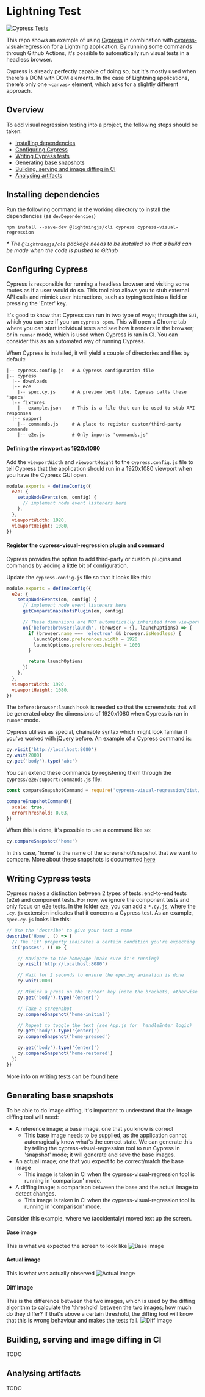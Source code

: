 # Lightning Test

[![Cypress Tests](https://github.com/robbertvancaem/lightning-cypress-test/actions/workflows/main.yml/badge.svg)](https://github.com/robbertvancaem/lightning-cypress-test/actions/workflows/main.yml)

This repo shows an example of using [Cypress](https://docs.cypress.io/) in combination with [cypress-visual-regression](https://github.com/mjhea0/cypress-visual-regression) for a Lightning application. By running some commands through Github Actions, it's possible to automatically run visual tests in a headless browser.

Cypress is already perfectly capable of doing so, but it's mostly used when there's a DOM with DOM elements. In the case of Lightning applications, there's only one `<canvas>` element, which asks for a slightly different approach.

## Overview
To add visual regression testing into a project, the following steps should be taken:
- [Installing dependencies](#installing-dependencies)
- [Configuring Cypress](#configuring-cypress)
- [Writing Cypress tests](#writing-cypress-tests)
- [Generating base snapshots](#generating-base-snapshots)
- [Building, serving and image diffing in CI](#building-serving-and-image-diffing-in-ci)
- [Analysing artifacts](#analysing-artifacts)

## Installing dependencies

Run the following command in the working directory to install the dependencies (as `devDependencies`)

`npm install --save-dev @lightningjs/cli cypress cypress-visual-regression`

_\* The `@lightningjs/cli` package needs to be installed so that a build can be made when the code is pushed to Github_

## Configuring Cypress
Cypress is responsible for running a headless browser and visiting some routes as if a user would do so. This tool also allows you to stub external API calls and mimick user interactions, such as typing text into a field or pressing the 'Enter' key.

It's good to know that Cypress can run in two type of ways; through the `GUI`, which you can see if you run `cypress open`. This will open a Chrome tab where you can start individual tests and see how it renders in the browser; or in `runner` mode, which is used when Cypress is ran in CI. You can consider this as an automated way of running Cypress.

When Cypress is installed, it will yield a couple of directories and files by default:
```
|-- cypress.config.js   # A Cypress configuration file
|-- cypress
  |-- downloads
  |-- e2e
    |-- spec.cy.js      # A preview test file, Cypress calls these 'specs'
  |-- fixtures
    |-- example.json    # This is a file that can be used to stub API responses
  |-- support
    |-- commands.js     # A place to register custom/third-party commands
    |-- e2e.js          # Only imports 'commands.js'
```

#### Defining the viewport as 1920x1080
Add the `viewportWidth` and `viewportHeight` to the `cypress.config.js` file to tell Cypress that the application should run in a 1920x1080 viewport when you have the Cypress GUI open.

```js
module.exports = defineConfig({
  e2e: {
    setupNodeEvents(on, config) {
      // implement node event listeners here
    },
  },
  viewportWidth: 1920,
  viewportHeight: 1080,
})
```

#### Register the cypress-visual-regression plugin and command
Cypress provides the option to add third-party or custom plugins and commands by adding a little bit of configuration.

Update the `cypress.config.js` file so that it looks like this:
```js
module.exports = defineConfig({
  e2e: {
    setupNodeEvents(on, config) {
      // implement node event listeners here
      getCompareSnapshotsPlugin(on, config)

      // These dimensions are NOT automatically inherited from viewportWidth and viewportHeight
      on('before:browser:launch', (browser = {}, launchOptions) => {
        if (browser.name === 'electron' && browser.isHeadless) {
          launchOptions.preferences.width = 1920
          launchOptions.preferences.height = 1080
        }

        return launchOptions
      })
    },
  },
  viewportWidth: 1920,
  viewportHeight: 1080,
})
```
The `before:browser:launch` hook is needed so that the screenshots that will be generated obey the dimensions of 1920x1080 when Cypress is ran in `runner` mode.

Cypress utilises as special, chainable syntax which might look familiar if you've worked with jQuery before. An example of a Cypress command is:
```js
cy.visit('http://localhost:8080')
cy.wait(2000)
cy.get('body').type('abc')
```

You can extend these commands by registering them through the `cypress/e2e/support/commands.js` file:
```js
const compareSnapshotCommand = require('cypress-visual-regression/dist/command')

compareSnapshotCommand({
  scale: true,
  errorThreshold: 0.03,
})
```

When this is done, it's possible to use a command like so:
```js
cy.compareSnapshot('home')
```
In this case, 'home' is the name of the screenshot/snapshot that we want to compare. More about these snapshots is documented [here]((#generating-base-snapshots))

## Writing Cypress tests
Cypress makes a distinction between 2 types of tests: end-to-end tests (e2e) and component tests. For now, we ignore the component tests and only focus on e2e tests. In the folder `e2e`, you can add a `*.cy.js`, where the `.cy.js` extension indicates that it concerns a Cypress test. As an example, `spec.cy.js` looks like this:

```js
// Use the 'describe' to give your test a name
describe('Home', () => {
  // The 'it' property indicates a certain condition you're expecting
  it('passes', () => {

    // Navigate to the homepage (make sure it's running)
    cy.visit('http://localhost:8080')

    // Wait for 2 seconds to ensure the opening animation is done
    cy.wait(2000)

    // Mimick a press on the 'Enter' key (note the brackets, otherwise it would type the word 'enter')
    cy.get('body').type('{enter}')

    // Take a screenshot
    cy.compareSnapshot('home-initial')

    // Repeat to toggle the text (see App.js for _handleEnter logic)
    cy.get('body').type('{enter}')
    cy.compareSnapshot('home-pressed')

    cy.get('body').type('{enter}')
    cy.compareSnapshot('home-restored')
  })
})
```

More info on writing tests can be found [here](https://docs.cypress.io/guides/end-to-end-testing/writing-your-first-end-to-end-test)

## Generating base snapshots
To be able to do image diffing, it's important to understand that the image diffing tool will need:
- A reference image; a base image, one that you know is correct
  - This base image needs to be supplied, as the application cannot automagically know what's the correct state. We can generate this by telling the cypress-visual-regression tool to run Cypress in 'snapshot' mode; it will generate and save the base images.
- An actual image; one that you expect to be correct/match the base image
  - This image is taken in CI when the cypress-visual-regression tool is running in 'comparison' mode.
- A diffing image; a comparison between the base and the actual image to detect changes.
  - This image is taken in CI when the cypress-visual-regression tool is running in 'comparison' mode.

Consider this example, where we (accidentaly) moved text up the screen.

#### Base image
This is what we expected the screen to look like
![Base image](/docs/images/base.png?raw=true "Base image")

#### Actual image
This is what was actually observed
![Actual image](/docs/images/actual.png?raw=true "Actual image")

#### Diff image
This is the difference between the two images, which is used by the diffing algorithm to calculate the 'threshold' between the two images; how much do they differ? If that's above a certain threshold, the diffing tool will know that this is wrong behaviour and makes the tests fail.
![Diff image](/docs/images/diff.png?raw=true "Diff image")

## Building, serving and image diffing in CI
TODO

## Analysing artifacts
TODO
